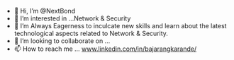 - 👋 Hi, I’m @NextBond
- 👀 I’m interested in ...Network & Security
- 🌱 I’m Always Eagerness to inculcate new skills and learn about the latest technological aspects related to Network & Security.
- 💞️ I’m looking to collaborate on ...
- 📫 How to reach me ... www.linkedin.com/in/bajarangkarande/

<!---
NextBond/NextBond is a ✨ special ✨ repository because its `README.md` (this file) appears on your GitHub profile.
You can click the Preview link to take a look at your changes.
--->
